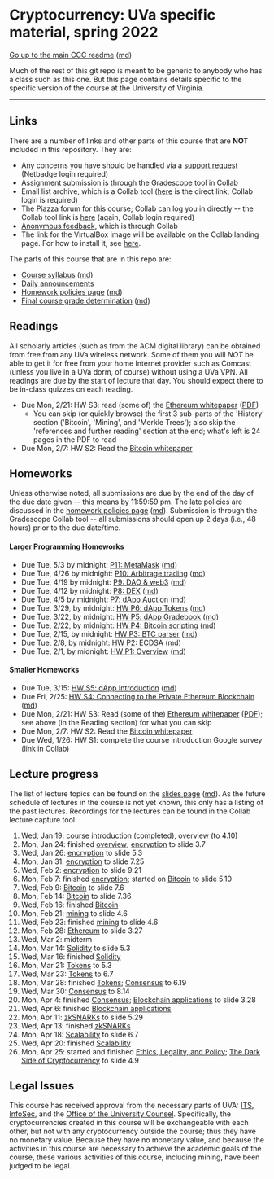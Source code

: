 Cryptocurrency: UVa specific material, spring 2022
==================================================

[Go up to the main CCC readme](../readme.html) ([md](../readme.md))

Much of the rest of this git repo is meant to be generic to anybody who has a class such as this one. But this page contains details specific to the specific version of the course at the University of Virginia.

------------------------------------------------------------

Links
-----

There are a number of links and other parts of this course that are **NOT** included in this repository.  They are:

- Any concerns you have should be handled via a [support request](https://libra.cs.virginia.edu/~pedagogy/)
  (Netbadge login required)
- Assignment submission is through the Gradescope tool in Collab
- Email list archive, which is a Collab tool ([here](https://collab.its.virginia.edu/portal/directtool/5e445205-bf15-439b-9a1e-5d78bdb43039/) is the direct link;
  Collab login is required)
- The Piazza forum for this course; Collab can log you in directly -- the
  Collab tool link is [here](https://collab.its.virginia.edu/portal/directtool/d0c4ceed-47d2-48cf-ad64-96f89fa86759/) (again, Collab login required)
- [Anonymous feedback](https://collab.its.virginia.edu/portal/directtool/f05eb14a-f7e4-4c7f-9b36-f4e3290902a3/), which is through Collab
- The link for the VirtualBox image will be available on the Collab landing
  page.  For how to install it, see  [here](https://uva-cs.github.io/pdr/tutorials/01-intro-unix/virtual-box.html).

The parts of this course that are in this repo are:

- [Course syllabus](syllabus.html) ([md](syllabus.md))
- [Daily announcements](daily-announcements.html#/)
- [Homework policies page](hw-policies.html) ([md](hw-policies.md))
- [Final course grade determination](grades.html) ([md](grades.md))


Readings
--------

All scholarly articles (such as from the ACM digital library) can be obtained from free from any UVa wireless network.  Some of them you will *NOT* be able to get it for free from your home Internet provider such as Comcast (unless you live in a UVa dorm, of course) without using a UVa VPN.  All readings are due by the start of lecture that day.  You should expect there to be in-class quizzes on each reading.

- Due Mon, 2/21: HW S3: read (some of) the [Ethereum whitepaper](https://ethereum.org/en/whitepaper/) ([PDF](https://blockchainlab.com/pdf/Ethereum_white_paper-a_next_generation_smart_contract_and_decentralized_application_platform-vitalik-buterin.pdf))
    - You can skip (or quickly browse) the first 3 sub-parts of the 'History' section ('Bitcoin', 'Mining', and 'Merkle Trees'); also skip the 'references and further reading' section at the end; what's left is 24 pages in the PDF to read
- Due Mon, 2/7: HW S2: Read the [Bitcoin whitepaper](https://bitcoinwhitepaper.co/)



Homeworks
-----------

Unless otherwise noted, all submissions are due by the end of the day of the due date given -- this means by 11:59:59 pm.  The late policies are discussed in the [homework policies page](hw-policies.html) ([md](hw-policies.md)).  Submission is through the Gradescope Collab tool -- all submissions should open up 2 days (i.e., 48 hours) prior to the due date/time.


#### Larger Programming Homeworks

- Due Tue, 5/3 by midnight: [P11: MetaMask](../hws/metamask/index.html) ([md](../hws/metamask/index.md))
- Due Tue, 4/26 by midnight: [P10: Arbitrage trading](../hws/arbitrage/index.html) ([md](../hws/arbitrage/index.md))
- Due Tue, 4/19 by midnight: [P9: DAO & web3](../hws/daoweb3/index.html) ([md](../hws/daoweb3/index.md))
- Due Tue, 4/12 by midnight: [P8: DEX](../hws/dex/index.html) ([md](../hws/dex/index.md))
- Due Tue, 4/5 by midnight: [P7: dApp Auction](../hws/auction/index.html) ([md](../hws/auction/index.md))
- Due Tue, 3/29, by midnight: [HW P6: dApp Tokens](../hws/tokens/index.html) ([md](../hws/tokens/index.md))
- Due Tue, 3/22, by midnight: [HW P5: dApp Gradebook](../hws/gradebook/index.html) ([md](../hws/gradebook/index.md))
- Due Tue, 2/22, by midnight: [HW P4: Bitcoin scripting](../hws/btcscript/index.html) ([md](../hws/btcscript/index.md))
- Due Tue, 2/15, by midnight: [HW P3: BTC parser](../hws/btcparser/index.html) ([md](../hws/btcparser/index.md))
- Due Tue, 2/8, by midnight: [HW P2: ECDSA](../hws/ecdsa/index.html) ([md](../hws/ecdsa/index.md))
- Due Tue, 2/1, by midnight: [HW P1: Overview](../hws/intro/index.html) ([md](../hws/intro/index.md))

#### Smaller Homeworks

- Due Tue, 3/15: [HW S5: dApp Introduction](../hws/dappintro/index.html) ([md](../hws/dappintro/index.md))
- Due Fri, 2/25: [HW S4: Connecting to the Private Ethereum Blockchain](../hws/ethprivate/index.html) ([md](../hws/ethprivate/index.md))
- Due Mon, 2/21: HW S3: Read (some of the) [Ethereum whitepaper](https://ethereum.org/en/whitepaper/) ([PDF](https://blockchainlab.com/pdf/Ethereum_white_paper-a_next_generation_smart_contract_and_decentralized_application_platform-vitalik-buterin.pdf)); see above (in the Reading section) for what you can skip
- Due Mon, 2/7: HW S2: Read the [Bitcoin whitepaper](https://bitcoinwhitepaper.co/)
- Due Wed, 1/26: HW S1: complete the course introduction Google survey (link in Collab)



Lecture progress
----------------

The list of lecture topics can be found on the [slides page](../slides/index.html) ([md](../slides/index.md)).  As the future schedule of lectures in the course is not yet known, this only has a listing of the past lectures.  Recordings for the lectures can be found in the Collab lecture capture tool.

1. Wed, Jan 19: [course introduction](introduction.html#/) (completed), [overview](../slides/overview.html#/) (to 4.10)
2. Mon, Jan 24: finished [overview](../slides/overview.html#/); [encryption](../slides/encryption.html#/) to slide 3.7
3. Wed, Jan 26: [encryption](../slides/encryption.html#/) to slide 5.3
4. Mon, Jan 31: [encryption](../slides/encryption.html#/) to slide 7.25
5. Wed, Feb 2: [encryption](../slides/encryption.html#/) to slide 9.21
6. Mon, Feb 7: finished [encryption](../slides/encryption.html#/); started on [Bitcoin](../slides/bitcoin.html#/) to slide 5.10
7. Wed, Feb 9: [Bitcoin](../slides/bitcoin.html#/) to slide 7.6
8. Mon, Feb 14: [Bitcoin](../slides/bitcoin.html#/) to slide 7.36
9. Wed, Feb 16: finished [Bitcoin](../slides/bitcoin.html#/)
10. Mon, Feb 21: [mining](../slides/mining.html#/) to slide 4.6
11. Wed, Feb 23: finished [mining](../slides/mining.html#/) to slide 4.6
12. Mon, Feb 28: [Ethereum](../slides/ethereum.html#/) to slide 3.27
13. Wed, Mar 2: midterm
14. Mon, Mar 14: [Solidity](../slides/solidity.html#/) to slide 5.3
15. Wed, Mar 16: finished [Solidity](../slides/solidity.html#/)
16. Mon, Mar 21: [Tokens](../slides/tokens.html#/) to 5.3
17. Wed, Mar 23: [Tokens](../slides/tokens.html#/) to 6.7
18. Mon, Mar 28: finished [Tokens](../slides/tokens.html#/); [Consensus](../slides/consensus.html#/) to 6.19
19. Wed, Mar 30: [Consensus](../slides/consensus.html#/) to 8.14
20. Mon, Apr 4: finished [Consensus](../slides/consensus.html#/); [Blockchain applications](../slides/applications.html#/) to slide 3.28
21. Wed, Apr 6: finished [Blockchain applications](../slides/applications.html#/)
22. Mon, Apr 11: [zkSNARKs](../slides/zksnarks.html#/) to slide 5.29
23. Wed, Apr 13: finished [zkSNARKs](../slides/zksnarks.html#/)
24. Mon, Apr 18: [Scalability](../slides/scalability.html#/) to slide 6.7
25. Wed, Apr 20: finished [Scalability](../slides/scalability.html#/)
26. Mon, Apr 25: started and finished [Ethics, Legality, and Policy](../slides/ethics-legal-policy.html#/); [The Dark Side of Cryptocurrency](../slides/darkside.html#/) to slide 4.9


## Legal Issues

This course has received approval from the necessary parts of UVA: [ITS](https://virginia.service-now.com/its/), [InfoSec](https://security.virginia.edu/), and the [Office of the University Counsel](https://universitycounsel.virginia.edu/).  Specifically, the cryptocurrencies created in this course will be exchangeable with each other, but not with any cryptocurrency outside the course; thus they have no monetary value.  Because they have no monetary value, and because the activities in this course are necessary to achieve the academic goals of the course, these various activities of this course, including mining, have been judged to be legal.
